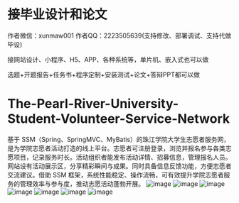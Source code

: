 # 接毕业设计和论文
作者微信：xunmaw001  作者QQ：2223505639(支持修改、部署调试、支持代做毕设)

接网站设计、小程序、H5、APP、各种系统等，单片机、嵌入式也可以做

选题+开题报告+任务书+程序定制+安装测试+论文+答辩PPT都可以做
# The-Pearl-River-University-Student-Volunteer-Service-Network
基于 SSM（Spring、SpringMVC、MyBatis）的珠江学院大学生志愿者服务网，是为学院志愿者活动打造的线上平台。志愿者可注册登录，浏览并报名参与各类志愿项目，记录服务时长。活动组织者能发布活动详情、招募信息，管理报名人员。网站设有活动展示区，分享精彩瞬间与成果。同时具备信息反馈功能，方便志愿者交流建议。借助 SSM 框架，系统性能稳定、操作流畅，可有效提升学院志愿者服务的管理效率与参与度，推动志愿活动蓬勃开展。 
![image](https://github.com/user-attachments/assets/2b8facad-74f7-4d8e-8e02-49308c144b55)
![image](https://github.com/user-attachments/assets/84b0992d-0a69-4195-9c21-e45fbf1f4f8b)
![image](https://github.com/user-attachments/assets/d083b84a-bcba-4bf0-818d-3606eb0494e8)
![image](https://github.com/user-attachments/assets/0bf31a04-1251-444a-8c0b-16eeee2cea50)
![image](https://github.com/user-attachments/assets/3eafff7d-6d99-4949-a431-be70edcf3b78)
![image](https://github.com/user-attachments/assets/6e5604ed-3544-44a0-9fe6-9362313c956c)
![image](https://github.com/user-attachments/assets/69954ea5-bb17-4a01-8377-9a6e58a3ecf5)
